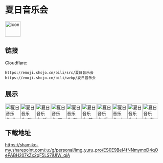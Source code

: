 # 夏日音乐会
<img src="https://emoji.shojo.cn/bili/src/夏日音乐会/icon.png" width="50" height="50" alt="icon">

## 链接
Cloudflare:
```
https://emoji.shojo.cn/bili/src/夏日音乐会
https://emoji.shojo.cn/bili/webp/夏日音乐会
```
## 展示
<img src="https://emoji.shojo.cn/bili/src/夏日音乐会/夏日音乐会-放烟花.png" width="50" height="50" alt="夏日音乐会-放烟花"><img src="https://emoji.shojo.cn/bili/src/夏日音乐会/夏日音乐会-钢琴.png" width="50" height="50" alt="夏日音乐会-钢琴"><img src="https://emoji.shojo.cn/bili/src/夏日音乐会/夏日音乐会-话筒.png" width="50" height="50" alt="夏日音乐会-话筒"><img src="https://emoji.shojo.cn/bili/src/夏日音乐会/夏日音乐会-吉他.png" width="50" height="50" alt="夏日音乐会-吉他"><img src="https://emoji.shojo.cn/bili/src/夏日音乐会/夏日音乐会-架子鼓.png" width="50" height="50" alt="夏日音乐会-架子鼓"><img src="https://emoji.shojo.cn/bili/src/夏日音乐会/夏日音乐会-美妙音符.png" width="50" height="50" alt="夏日音乐会-美妙音符"><img src="https://emoji.shojo.cn/bili/src/夏日音乐会/夏日音乐会-手风琴.png" width="50" height="50" alt="夏日音乐会-手风琴"><img src="https://emoji.shojo.cn/bili/src/夏日音乐会/夏日音乐会-小号.png" width="50" height="50" alt="夏日音乐会-小号"><img src="https://emoji.shojo.cn/bili/src/夏日音乐会/夏日音乐会-小提琴.png" width="50" height="50" alt="夏日音乐会-小提琴"><img src="https://emoji.shojo.cn/bili/src/夏日音乐会/夏日音乐会-奏乐.png" width="50" height="50" alt="夏日音乐会-奏乐">

## 下载地址

https://shamiko-my.sharepoint.com/:u:/g/personal/img_yuru_pro/ES0E9BeI4fNNmymoD4qOePABH207kZx2qF5LS7iUlW_qjA